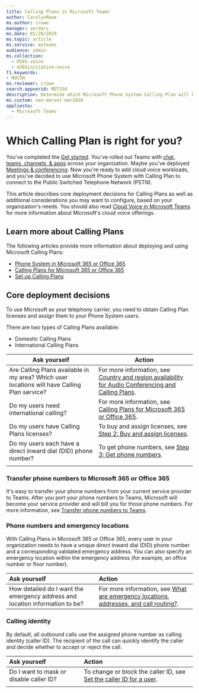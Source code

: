 ```yaml
---
title: Calling Plans in Microsoft Teams
author: CarolynRowe
ms.author: crowe
manager: serdars
ms.date: 01/28/2019
ms.topic: article
ms.service: msteams
audience: admin
ms.collection: 
  - M365-voice
  - m365initiative-voice
f1.keywords:
- NOCSH
ms.reviewer: crowe
search.appverid: MET150
description: Determine which Microsoft Phone System Calling Plan will best serve your organization on Cloud Voice in Teams.
ms.custom: seo-marvel-mar2020
appliesto: 
  - Microsoft Teams
---
```


# Which Calling Plan is right for you?

You've completed the [Get started](get-started-with-teams-quick-start.md). You've rolled out Teams with [chat, teams, channels, & apps](deploy-chat-teams-channels-microsoft-teams-landing-page.md) across your organization. Maybe you've deployed [Meetings & conferencing](deploy-meetings-microsoft-teams-landing-page.md). Now you're ready to add cloud voice workloads, and you've decided to use Microsoft Phone System with Calling Plan to connect to the Public Switched Telephone Network (PSTN).

This article describes core deployment decisions for Calling Plans as well as additional considerations you may want to configure, based on your organization's needs. You should also read [Cloud Voice in Microsoft Teams](cloud-voice-landing-page.md) for more information about Microsoft's cloud voice offerings.

## Learn more about Calling Plans

The following articles provide more information about deploying and using Microsoft Calling Plans:

- [Phone System in Microsoft 365 or Office 365](what-is-phone-system-in-office-365.md)
- [Calling Plans for Microsoft 365 or Office 365](calling-plans-for-office-365.md)
- [Set up Calling Plans](set-up-calling-plans.md)

## Core deployment decisions

To use Microsoft as your telephony carrier, you need to obtain Calling Plan licenses and assign them to your Phone System users.

There are two types of Calling Plans available:

- Domestic Calling Plans
- International Calling Plans

|Ask yourself|Action |
|------------|-------|
|Are Calling Plans available in my area? Which user locations will have Calling Plan service? | For more information, see [Country and region availability for Audio Conferencing and Calling Plans](country-and-region-availability-for-audio-conferencing-and-calling-plans/country-and-region-availability-for-audio-conferencing-and-calling-plans.md). |
Do my users need international calling? | For more information, see [Calling Plans for Microsoft 365 or Office 365](calling-plans-for-office-365.md). |
Do my users have Calling Plans licenses? | To buy and assign licenses, see [Step 2: Buy and assign licenses](set-up-calling-plans.md#step-2-buy-and-assign-licenses). |
Do my users each have a direct inward dial (DID) phone number? | To get phone numbers, see [Step 3: Get phone numbers](set-up-calling-plans.md#step-3-get-phone-numbers). |
|||

### Transfer phone numbers to Microsoft 365 or Office 365

It's easy to transfer your phone numbers from your current service provider to Teams. After you port your phone numbers to Teams, Microsoft will become your service provider and will bill you for those phone numbers. For more information, see [Transfer phone numbers to Teams](phone-number-calling-plans/transfer-phone-numbers-to-teams.md).

### Phone numbers and emergency locations

With Calling Plans in Microsoft 365 or Office 365, every user in your organization needs to have a unique direct inward dial (DID) phone number and a corresponding validated emergency address. You can also specify an emergency location within the emergency address (for example, an office number or floor number).

|Ask yourself|Action |
|:------------|:-------|
|How detailed do I want the emergency address and location information to be? |For more information, see [What are emergency locations, addresses, and call routing?](/SkypeForBusiness/what-are-calling-plans-in-office-365/what-are-emergency-locations-addresses-and-call-routing).

### Calling identity

By default, all outbound calls use the assigned phone number as calling identity (caller ID). The recipient of the call can quickly identify the caller and decide whether to accept or reject the call.

|Ask yourself|Action |
|:------------|:-------|
|Do I want to mask or disable caller ID? | To change or block the caller ID, see [Set the caller ID for a user](set-the-caller-id-for-a-user.md). |
|||
